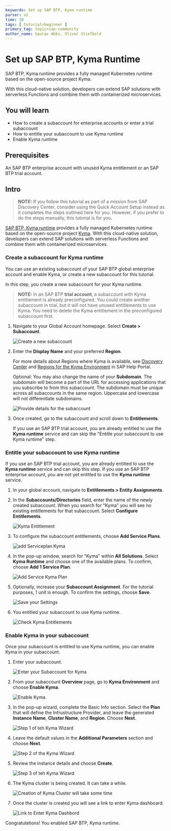 ```yaml
---
keywords: Set up SAP BTP, Kyma runtime
parser: v2
time: 30
tags: [ tutorial>beginner ]
primary_tag: topic>sap-community
author_name: Gaurav Abbi, Oliver Stiefbold
---
```


# Set up SAP BTP, Kyma Runtime

<!-- description --> SAP BTP, Kyma runtime provides a fully managed Kubernetes runtime based on the open-source project Kyma.
With this cloud-native solution, developers can extend SAP solutions with serverless Functions and combine them with containerized microservices.

## You will learn

  - How to create a subaccount for enterprise accounts or enter a trial subaccount
  - How to entitle your subaccount to use Kyma runtime
  - Enable Kyma runtime

## Prerequisites

An SAP BTP enterprise account with unused Kyma entitlement or an SAP BTP trial account.

## Intro

> **NOTE:** If you follow this tutorial as part of a mission from SAP Discovery Center, consider using the Quick Account Setup instead as it completes the steps outlined here for you. However, if you prefer to do the steps manually, this tutorial is for you.

[SAP BTP, Kyma runtime](https://help.sap.com/docs/btp/sap-business-technology-platform/kyma-environment?version=Cloud) provides a fully managed Kubernetes runtime based on the open-source project [Kyma](https://kyma-project.io/#/). With this cloud-native solution, developers can extend SAP solutions with serverless Functions and combine them with containerized microservices.

### Create a subaccount for Kyma runtime

You can use an existing subaccount of your SAP BTP global enterprise account and enable Kyma, or create a new subaccount for this tutorial.

In this step, you create a new subaccount for your Kyma runtime.

> **NOTE:** In an SAP BTP **trial account**, a subaccount with Kyma entitlement is already preconfigured. You could create another subaccount in trial, but it will not have unused entitlements to use Kyma. You need to delete the Kyma entitlement in the preconfigured subaccount first.

1. Navigate to your Global Account homepage. Select **Create > Subaccount**.

   ![Create a new subaccount](images/22_1_createsub.png)

2. Enter the **Display Name** and your preferred **Region**.

   For more details about Regions where Kyma is available, see [Discovery Center](https://discovery-center.cloud.sap/serviceCatalog/kyma-runtime?region=all) and [Regions for the Kyma Environment](https://help.sap.com/docs/btp/sap-business-technology-platform/regions-for-kyma-environment) in SAP Help Portal.

   Optional: You may also change the name of your **Subdomain**. The subdomain will become a part of the URL for accessing applications that you subscribe to from this subaccount. The subdomain must be unique across all subaccounts in the same region. Uppercase and lowercase will not differentiate subdomains.

   ![Provide details for the subaccount](images/22_2_createsub.png)

3. Once created, go to the subaccount and scroll down to **Entitlements**.

   If you use an SAP BTP trial account, you are already entitled to use the **Kyma runtime** service and can skip the "Entitle your subaccount to use Kyma runtime" step.

### Entitle your subaccount to use Kyma runtime

If you use an SAP BTP trial account, you are already entitled to use the **Kyma runtime** service and can skip this step. If you use an SAP BTP enterprise account, you are not yet entitled to use the **Kyma runtime** service.

1. In your global account, navigate to **Entitlements > Entity Assignments**.

2. In the **Subaccounts/Directories** field, enter the name of the newly created subaccount. When you search for "Kyma" you will see no existing entitlements for that subaccount. Select **Configure Entitlements**.  

    ![Kyma Entitlement](images/2_1_kyma_entitlement_1.png)

3. To configure the subaccount entitlements, choose **Add Service Plans**.

    ![add Serviceplan Kyma](images/2_2_kyma_entitlement_2.png)

4. In the pop-up window, search for "Kyma" within **All Solutions**. Select **Kyma Runtime** and choose one of the available plans. To confirm, choose **Add 1 Service Plan**.

    ![Add Service Kyma Plan](images/2_3_kyma_addsplan_1.png)

5. Optionally, increase your **Subaccount Assignment**. For the tutorial purposes, 1 unit is enough. To confirm the settings, choose **Save**.

    ![Save your Settings](images/2_4_kyma_addsplan_2.png)

6. You entitled your subaccount to use Kyma runtime.

    ![Check Kyma Entitlements](images/2_5_kyma_entitled.png)

### Enable Kyma in your subaccount

Once your subaccount is entitled to use Kyma runtime, you can enable Kyma in your subaccount.

1. Enter your subaccount.

    ![Enter your Subaccount for Kyma](images/2_6_kymasub_goto_1.png)

2. From your subaccount **Overview** page, go to **Kyma Environment** and choose **Enable Kyma**.

    ![Enable Kyma](images/2_7_kymasub_enable_1.png)

3. In the pop-up wizard, complete the Basic Info section. Select the **Plan** that will define the Infrustructure Provider, and leave the generated **Instance Name**, **Cluster Name**, and **Region**. Choose **Next**.

    ![Step 1 of teh Kyma Wizard](images/2_8_kymasub_enable_2.png)

4. Leave the default values in the **Additional Parameters** section and choose **Next**.

    ![Step 2 of the Kyma Wizard](images/2_8_kymasub_enable_3.png)

5. Review the instance details and choose **Create**.

    ![Step 3 of teh Kyma Wizard](images/2_8_kymasub_enable_4.png)

6. The Kyma cluster is being created. It can take a while.

    ![Creation of Kyma Cluster will take some time](images/2_8_kymasub_enable_5.png)

7. Once the cluster is created you will see a link to enter Kyma dashboard.

    ![Link to Enter Kyma Dashbord](images/2_9_kyma_gotodashboard.png)

Congratulations! You enabled SAP BTP, Kyma runtime.
